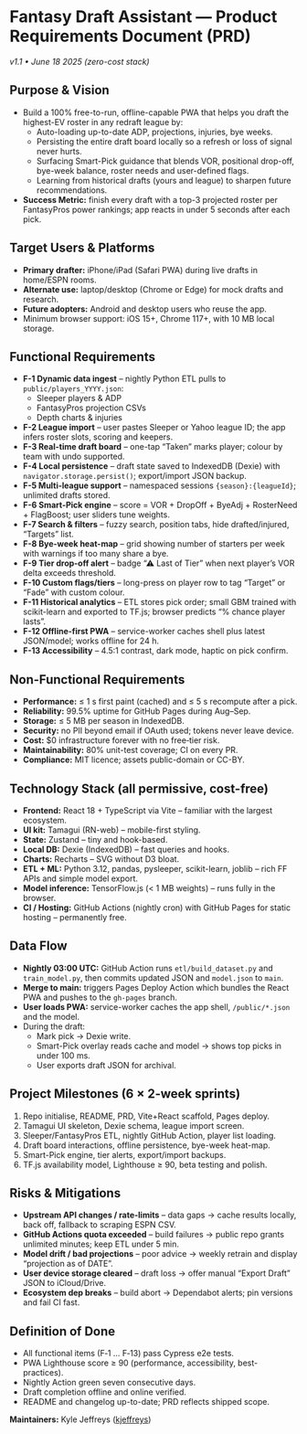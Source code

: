 # Fantasy Draft Assistant — Product Requirements Document (PRD)

*v1.1 • June 18 2025 (zero-cost stack)*

## Purpose & Vision
- Build a 100% free-to-run, offline-capable PWA that helps you draft the highest-EV roster in any redraft league by:
  - Auto-loading up-to-date ADP, projections, injuries, bye weeks.
  - Persisting the entire draft board locally so a refresh or loss of signal never hurts.
  - Surfacing Smart-Pick guidance that blends VOR, positional drop-off, bye-week balance, roster needs and user-defined flags.
  - Learning from historical drafts (yours and league) to sharpen future recommendations.
- **Success Metric:** finish every draft with a top-3 projected roster per FantasyPros power rankings; app reacts in under 5 seconds after each pick.

## Target Users & Platforms
- **Primary drafter:** iPhone/iPad (Safari PWA) during live drafts in home/ESPN rooms.
- **Alternate use:** laptop/desktop (Chrome or Edge) for mock drafts and research.
- **Future adopters:** Android and desktop users who reuse the app.
- Minimum browser support: iOS 15+, Chrome 117+, with 10&nbsp;MB local storage.

## Functional Requirements
- **F-1 Dynamic data ingest** – nightly Python ETL pulls to `public/players_YYYY.json`:
  - Sleeper players & ADP
  - FantasyPros projection CSVs
  - Depth charts & injuries
- **F-2 League import** – user pastes Sleeper or Yahoo league ID; the app infers roster slots, scoring and keepers.
- **F-3 Real-time draft board** – one-tap “Taken” marks player; colour by team with undo supported.
- **F-4 Local persistence** – draft state saved to IndexedDB (Dexie) with `navigator.storage.persist()`; export/import JSON backup.
- **F-5 Multi-league support** – namespaced sessions `{season}:{leagueId}`; unlimited drafts stored.
- **F-6 Smart-Pick engine** – score = VOR + DropOff + ByeAdj + RosterNeed + FlagBoost; user sliders tune weights.
- **F-7 Search & filters** – fuzzy search, position tabs, hide drafted/injured, “Targets” list.
- **F-8 Bye-week heat-map** – grid showing number of starters per week with warnings if too many share a bye.
- **F-9 Tier drop-off alert** – badge “⚠ Last of Tier” when next player’s VOR delta exceeds threshold.
- **F-10 Custom flags/tiers** – long-press on player row to tag “Target” or “Fade” with custom colour.
- **F-11 Historical analytics** – ETL stores pick order; small GBM trained with scikit-learn and exported to TF.js; browser predicts “% chance player lasts”.
- **F-12 Offline-first PWA** – service-worker caches shell plus latest JSON/model; works offline for 24&nbsp;h.
- **F-13 Accessibility** – 4.5:1 contrast, dark mode, haptic on pick confirm.

## Non-Functional Requirements
- **Performance:** ≤ 1&nbsp;s first paint (cached) and ≤ 5&nbsp;s recompute after a pick.
- **Reliability:** 99.5% uptime for GitHub Pages during Aug–Sep.
- **Storage:** ≤ 5&nbsp;MB per season in IndexedDB.
- **Security:** no PII beyond email if OAuth used; tokens never leave device.
- **Cost:** $0 infrastructure forever with no free‑tier risk.
- **Maintainability:** 80% unit-test coverage; CI on every PR.
- **Compliance:** MIT licence; assets public-domain or CC-BY.

## Technology Stack (all permissive, cost-free)
- **Frontend:** React 18 + TypeScript via Vite – familiar with the largest ecosystem.
- **UI kit:** Tamagui (RN-web) – mobile-first styling.
- **State:** Zustand – tiny and hook-based.
- **Local DB:** Dexie (IndexedDB) – fast queries and hooks.
- **Charts:** Recharts – SVG without D3 bloat.
- **ETL + ML:** Python 3.12, pandas, pysleeper, scikit-learn, joblib – rich FF APIs and simple model export.
- **Model inference:** TensorFlow.js (< 1&nbsp;MB weights) – runs fully in the browser.
- **CI / Hosting:** GitHub Actions (nightly cron) with GitHub Pages for static hosting – permanently free.

## Data Flow
- **Nightly 03:00 UTC:** GitHub Action runs `etl/build_dataset.py` and `train_model.py`, then commits updated JSON and `model.json` to `main`.
- **Merge to main:** triggers Pages Deploy Action which bundles the React PWA and pushes to the `gh-pages` branch.
- **User loads PWA:** service-worker caches the app shell, `/public/*.json` and the model.
- During the draft:
  - Mark pick → Dexie write.
  - Smart-Pick overlay reads cache and model → shows top picks in under 100&nbsp;ms.
  - User exports draft JSON for archival.

## Project Milestones (6 × 2-week sprints)
1. Repo initialise, README, PRD, Vite+React scaffold, Pages deploy.
2. Tamagui UI skeleton, Dexie schema, league import screen.
3. Sleeper/FantasyPros ETL, nightly GitHub Action, player list loading.
4. Draft board interactions, offline persistence, bye-week heat-map.
5. Smart-Pick engine, tier alerts, export/import backups.
6. TF.js availability model, Lighthouse ≥ 90, beta testing and polish.

## Risks & Mitigations
- **Upstream API changes / rate-limits** – data gaps → cache results locally, back off, fallback to scraping ESPN CSV.
- **GitHub Actions quota exceeded** – build failures → public repo grants unlimited minutes; keep ETL under 5&nbsp;min.
- **Model drift / bad projections** – poor advice → weekly retrain and display “projection as of DATE”.
- **User device storage cleared** – draft loss → offer manual “Export Draft” JSON to iCloud/Drive.
- **Ecosystem dep breaks** – build abort → Dependabot alerts; pin versions and fail CI fast.

## Definition of Done
- All functional items (F‑1 … F‑13) pass Cypress e2e tests.
- PWA Lighthouse score ≥ 90 (performance, accessibility, best-practices).
- Nightly Action green seven consecutive days.
- Draft completion offline and online verified.
- README and changelog up-to-date; PRD reflects shipped scope.

**Maintainers:** Kyle Jeffreys ([kjeffreys](https://github.com/kjeffreys))
